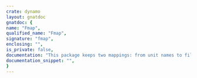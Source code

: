 ```yaml
---
crate: dynamo
layout: gnatdoc
gnatdoc: {
name: "Fmap",
qualified_name: "Fmap",
signature: "fmap",
enclosing: "",
is_private: false,
documentation: "This package keeps two mappings: from unit names to file names,\nand from file names to path names.\n\nThis mapping is used to communicate between the builder (gnatmake or\ngprbuild) and the compiler. The format of this mapping file is the\nfollowing:\nFor each source file, there are three lines in the mapping file:\n  Unit name with %b or %s added depending on whether it is a body or a spec\n            This line is omitted for file-based languages\n  File name\n  Path name (set to '/' if the file should be ignored in fact, ie for\n             a Locally_Removed_File in a project)",
documentation_snippet: "",
}
---
```


